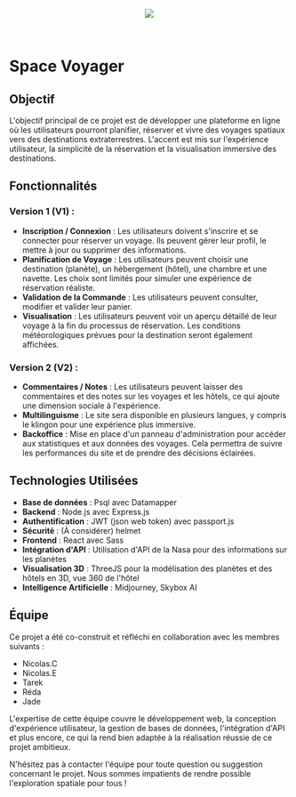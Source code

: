 <p align="center" width="100%">
  <img src="https://i.ibb.co/nQQcP00/39.png" />
</p>
<br>

# Space Voyager

## Objectif

L'objectif principal de ce projet est de développer une plateforme en ligne où les utilisateurs pourront planifier, réserver et vivre des voyages spatiaux vers des destinations extraterrestres. L'accent est mis sur l'expérience utilisateur, la simplicité de la réservation et la visualisation immersive des destinations.

## Fonctionnalités

### Version 1 (V1) :

- **Inscription / Connexion** : Les utilisateurs doivent s'inscrire et se connecter pour réserver un voyage. Ils peuvent gérer leur profil, le mettre à jour ou supprimer des informations.
- **Planification de Voyage** : Les utilisateurs peuvent choisir une destination (planète), un hébergement (hôtel), une chambre et une navette. Les choix sont limités pour simuler une expérience de réservation réaliste.
- **Validation de la Commande** : Les utilisateurs peuvent consulter, modifier et valider leur panier.
- **Visualisation** : Les utilisateurs peuvent voir un aperçu détaillé de leur voyage à la fin du processus de réservation. Les conditions météorologiques prévues pour la destination seront également affichées.

### Version 2 (V2) :

- **Commentaires / Notes** : Les utilisateurs peuvent laisser des commentaires et des notes sur les voyages et les hôtels, ce qui ajoute une dimension sociale à l'expérience.
- **Multilinguisme** : Le site sera disponible en plusieurs langues, y compris le klingon pour une expérience plus immersive.
- **Backoffice** : Mise en place d'un panneau d'administration pour accéder aux statistiques et aux données des voyages. Cela permettra de suivre les performances du site et de prendre des décisions éclairées.

## Technologies Utilisées

- **Base de données** : Psql avec Datamapper
- **Backend** : Node.js avec Express.js
- **Authentification** : JWT (json web token) avec passport.js
- **Sécurité** : (À considérer) helmet
- **Frontend** : React avec Sass
- **Intégration d'API** : Utilisation d'API de la Nasa pour des informations sur les planètes
- **Visualisation 3D** : ThreeJS pour la modélisation des planètes et des hôtels en 3D, vue 360 de l'hôtel
- **Intelligence Artificielle** : Midjourney, Skybox AI

## Équipe

Ce projet a été co-construit et réfléchi en collaboration avec les membres suivants :

- Nicolas.C
- Nicolas.E
- Tarek
- Réda
- Jade

L'expertise de cette équipe couvre le développement web, la conception d'expérience utilisateur, la gestion de bases de données, l'intégration d'API et plus encore, ce qui la rend bien adaptée à la réalisation réussie de ce projet ambitieux.

N'hésitez pas à contacter l'équipe pour toute question ou suggestion concernant le projet. Nous sommes impatients de rendre possible l'exploration spatiale pour tous !
